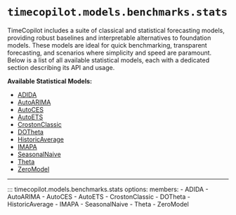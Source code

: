 
# `timecopilot.models.benchmarks.stats`

TimeCopilot includes a suite of classical and statistical forecasting models, providing robust baselines and interpretable alternatives to foundation models. These models are ideal for quick benchmarking, transparent forecasting, and scenarios where simplicity and speed are paramount. Below is a list of all available statistical models, each with a dedicated section describing its API and usage.

**Available Statistical Models:**

- [ADIDA](#timecopilot.models.benchmarks.stats.ADIDA)
- [AutoARIMA](#timecopilot.models.benchmarks.stats.AutoARIMA)
- [AutoCES](#timecopilot.models.benchmarks.stats.AutoCES)
- [AutoETS](#timecopilot.models.benchmarks.stats.AutoETS)
- [CrostonClassic](#timecopilot.models.benchmarks.stats.CrostonClassic)
- [DOTheta](#timecopilot.models.benchmarks.stats.DOTheta)
- [HistoricAverage](#timecopilot.models.benchmarks.stats.HistoricAverage)
- [IMAPA](#timecopilot.models.benchmarks.stats.IMAPA)
- [SeasonalNaive](#timecopilot.models.benchmarks.stats.SeasonalNaive)
- [Theta](#timecopilot.models.benchmarks.stats.Theta)
- [ZeroModel](#timecopilot.models.benchmarks.stats.ZeroModel)

---

::: timecopilot.models.benchmarks.stats
    options:
        members:
            - ADIDA
            - AutoARIMA
            - AutoCES
            - AutoETS
            - CrostonClassic
            - DOTheta
            - HistoricAverage
            - IMAPA
            - SeasonalNaive
            - Theta
            - ZeroModel